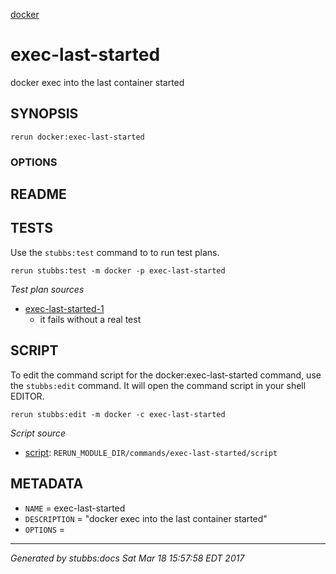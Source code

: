 [docker](../../index.html)
# exec-last-started 

docker exec into the last container started

## SYNOPSIS

    rerun docker:exec-last-started 

### OPTIONS



## README



## TESTS

Use the `stubbs:test` command to to run test plans.

    rerun stubbs:test -m docker -p exec-last-started

*Test plan sources*

* [exec-last-started-1](../../tests/exec-last-started-1.html)
  * it fails without a real test

## SCRIPT

To edit the command script for the docker:exec-last-started command, 
use the `stubbs:edit`
command. It will open the command script in your shell EDITOR.

    rerun stubbs:edit -m docker -c exec-last-started

*Script source*

* [script](script.html): `RERUN_MODULE_DIR/commands/exec-last-started/script`

## METADATA

* `NAME` = exec-last-started
* `DESCRIPTION` = "docker exec into the last container started"
* `OPTIONS` = 

----

*Generated by stubbs:docs Sat Mar 18 15:57:58 EDT 2017*

